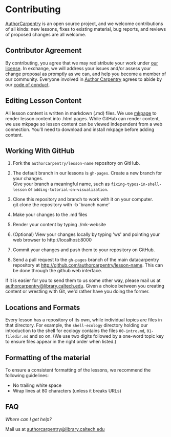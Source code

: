 # Contributing

[AuthorCarpentry](http://authorcarpentry.github.io) is an open source project,
and we welcome contributions of all kinds:
new lessons,
fixes to existing material,
bug reports,
and reviews of proposed changes are all welcome.

## Contributor Agreement

By contributing,
you agree that we may redistribute your work under [our license](LICENSE.md).
In exchange,
we will address your issues and/or assess your change proposal as promptly as we can,
and help you become a member of our community.
Everyone involved in [Author Carpentry](http://authorcarpentry.github.io)
agrees to abide by our [code of conduct](CONDUCT.md).

## Editing Lesson Content

All lesson content is written in markdown (.md) files.  We use [mkpage](https://github.com/caltechlibrary/mkpage) 
to render lesson content into .html pages.  While GitHub can render content, we use mkpage so lesson content can
be viewed independent from a web connection.   You'll need to download and install mkpage before adding content.

## Working With GitHub

1.  Fork the `authorcarpentry/lesson-name` repository on GitHub.  

2.  The default branch in our lessons is `gh-pages`. Create a 
    new branch for your changes.  
    Give your branch a meaningful name,
    such as `fixing-typos-in-shell-lesson`
    or `adding-tutorial-on-visualization`.

3.  Clone this repository and branch to work with it on your computer.  
    git clone the repository with -b 'branch name'
    
4.  Make your changes to the .md files

5.  Render your content by typing ./mk-website

6.  (Optional) View your changes locally by typing 'ws' and pointing your web browser to http://localhost:8000

7.  Commit your changes and push them to your repository on GitHub.

8.  Send a pull request to the `gh-pages` branch of the main datacarpentry
    repository at http://github.com/authorcarpentry/lesson-name. This can
    be done through the github web interface. 

If it is easier for you to send them to us some other way,
please mail us at [authorcarpentry@library.caltech.edu](mailto:authorcarpentry@library.caltech.edu).
Given a choice between you creating content or wrestling with Git,
we'd rather have you doing the former.

## Locations and Formats

Every lesson has a repository of its own, while individual topics are files
in that directory.  For example, the `shell-ecology` directory holding our
introduction to the shell for ecology contains the files `00-intro.md`, 
`01-filedir.md` and so on.  (We use two digits followed by a one-word topic 
key to ensure files
appear in the right order when listed.)

## Formatting of the material

To ensure a consistent formatting of the lessons, we recommend the following
guidelines:

- No trailing white space
- Wrap lines at 80 characters (unless it breaks URLs)


## FAQ

*Where can I get help?*

Mail us at [authorcarpentry@library.caltech.edu](mailto:authorcarpentry@library.caltech.edu)     
